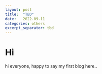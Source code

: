 ```yaml
---
layout: post
title:  "TBD"
date:   2022-09-11
categories: others
excerpt_separator: tbd
---
```


# Hi

hi everyone, happy to say my first blog here..

